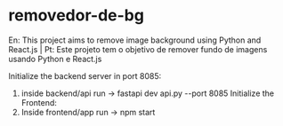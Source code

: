 # removedor-de-bg
En: This project aims to remove image background using Python and React.js | Pt: Este projeto tem o objetivo de remover fundo de imagens usando Python e React.js

Initialize the backend server in port 8085:
1. inside backend/api run -> fastapi dev api.py --port 8085
Initialize the Frontend:
1. Inside frontend/app run -> npm start
